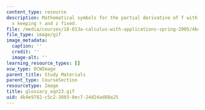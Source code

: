 ```yaml
---
content_type: resource
description: Mathematical symbols for the partial derivative of f with respect to
  x keeping r and z fixed.
file: /media/courses/18-013a-calculus-with-applications-spring-2005/4b4e9782c5c238030ec724d24ad88a25_glossary_eqn23.gif
file_type: image/gif
image_metadata:
  caption: ''
  credit: ''
  image-alt: ''
learning_resource_types: []
ocw_type: OCWImage
parent_title: Study Materials
parent_type: CourseSection
resourcetype: Image
title: glossary_eqn23.gif
uid: 4b4e9782-c5c2-3803-0ec7-24d24ad88a25
---
```


